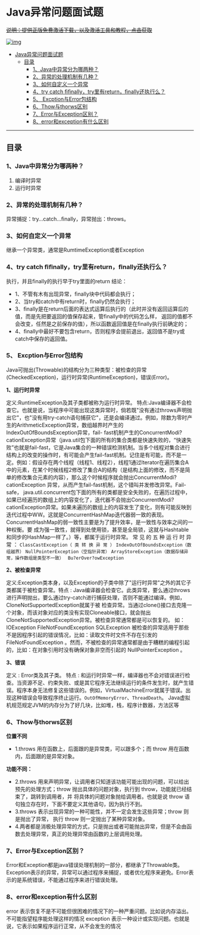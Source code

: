# Java异常问题面试题


~~[说明：提供正版免费激活下载，以及激活工具和教程，点击获取](http://www.idejihuo.com)~~

[![img](https://gitee.com/itmatu/zhongmayisheng/raw/master/video/img/Release_Preview_image_1280x600_IntelliJIDEA-2x.jpg)](http://www.idejihuo.com)


- [Java异常问题面试题](#java异常问题面试题)
  - [目录](#目录)
    - [1、Java中异常分为哪两种？](#1java中异常分为哪两种)
    - [2、异常的处理机制有几种？](#2异常的处理机制有几种)
    - [3、如何自定义一个异常](#3如何自定义一个异常)
    - [4、try catch ﬁﬁnally，try里有return，ﬁnally还执行么？](#4try-catch-ﬁﬁnallytry里有returnﬁnally还执行么)
    - [5、 Excption与Error包结构](#5-excption与error包结构)
    - [6、Thow与thorws区别](#6thow与thorws区别)
    - [7、Error与Exception区别？](#7error与exception区别)
    - [8、error和exception有什么区别](#8error和exception有什么区别)

---


## 目录

### 1、Java中异常分为哪两种？
1) 编译时异常
2) 运行时异常


### 2、异常的处理机制有几种？
异常捕捉：try…catch…ﬁnally，异常抛出：throws。


### 3、如何自定义一个异常
继承一个异常类，通常是RumtimeException或者Exception


### 4、try catch ﬁﬁnally，try里有return，ﬁnally还执行么？
执行，并且ﬁnally的执行早于try里面的return 结论：
- 1、不管有木有出现异常，ﬁnally块中代码都会执行； 
- 2、当try和catch中有return时，ﬁnally仍然会执行；
- 3、ﬁnally是在return后面的表达式运算后执行的（此时并没有返回运算后的值，而是先把要返回的值保存起来，管ﬁnally中的代码怎么样， 返回的值都不会改变，任然是之前保存的值），所以函数返回值是在ﬁnally执行前确定的；
- 4、ﬁnally中最好不要包含return，否则程序会提前退出，返回值不是try或catch中保存的返回值。


### 5、 Excption与Error包结构
Java可抛出(Throwable)的结构分为三种类型：被检查的异常(CheckedException)，运行时异常(RuntimeException)，错误(Error)。

**1、运行时异常**

定义:RuntimeException及其子类都被称为运行时异常。
特点:Java编译器不会检查它。也就是说，当程序中可能出现这类异常时，倘若既"没有通过throws声明抛出它"，也"没有用try-catch语句捕获它"，还是会编译通过。例如，除数为零时产生的ArithmeticException异常，数组越界时产生的IndexOutOfBoundsException异常，fail- fast机制产生的ConcurrentModi?cationException异常（java.util包下面的所有的集合类都是快速失败的，“快速失败”也就是fail-fast，它是Java集合的一种错误检测机制。当多个线程对集合进行结构上的改变的操作时，有可能会产生fail-fast机制。记住是有可能，而不是一定。例如：假设存在两个线程（线程1、线程2），线程1通过Iterator在遍历集合A中的元素，在某个时候线程2修改了集合A的结构（是结构上面的修改，而不是简单的修改集合元素的内容），那么这个时候程序就会抛出ConcurrentModi?cationException 异常，从而产生fail-fast机制，这个错叫并发修改异常。Fail-safe， java.util.concurrent包下面的所有的类都是安全失败的，在遍历过程中，如果已经遍历的数组上的内容变化了，迭代器不会抛出ConcurrentModi?cationException异常。如果未遍历的数组上的内容发生了变化，则有可能反映到迭代过程中WW。这就是ConcurrentHashMap迭代器弱一致的表现。ConcurrentHashMap的弱一致性主要是为了提升效率，是一致性与效率之间的一种权衡。要   成为强一致性，就得到处使用锁，甚至是全局锁，这就与Hashtable和同步的HashMap一样了。）等，都属于运行时异常。
常 见 的 五 种 运 行 时 异 常 ： ```ClassCastException（ 类 转 换 异 常 ）``` ```IndexOutOfBoundsException（数组越界）```  ```NullPointerException（空指针异常）```
```ArrayStoreException（数据存储异常，操作数组是类型不一致） ``` ```Bu?erOver?owException```

**2、被检查异常**

定义:Exception类本身，以及Exception的子类中除了"运行时异常"之外的其它子类都属于被检查异常。特点 : Java编译器会检查它。此类异常，要么通过throws进行声明抛出，要么通过try-catch进行捕获处理，否则不能通过编译。例如，CloneNotSupportedException就属于被  检查异常。当通过clone()接口去克隆一个对象，而该对象对应的类没有实现Cloneable接口，就会抛出CloneNotSupportedException异常。被检查异常通常都是可以恢复的。
如：
IOException 
FileNotFoundException 
SQLException
被检查的异常适用于那些不是因程序引起的错误情况，比如：读取文件时文件不存在引发的FileNotFoundException 。然而，不被检查的异常通常都是由于糟糕的编程引起的，比如：在对象引用时没有确保对象非空而引起的 NullPointerException 。

**3、错误**

定义 : Error类及其子类。
特点 : 和运行时异常一样，编译器也不会对错误进行检查。当资源不足、约束失败、或是其它程序无法继续运行的条件发生时，就产生错误。程序本身无法修复这些错误的。例如，VirtualMachineError就属于错误。出现这种错误会导致程序终止运行。```OutOfMemoryError```、```ThreadDeath```。
Java虚拟机规范规定JVM的内存分为了好几块，比如堆，栈，程序计数器，方法区等


### 6、Thow与thorws区别

**位置不同**
- 1.throws 用在函数上，后面跟的是异常类，可以跟多个；而 throw 用在函数内，后面跟的是异常对象。

**功能不同：**
- 2.throws 用来声明异常，让调用者只知道该功能可能出现的问题，可以给出预先的处理方式；throw 抛出具体的问题对象，执行到 throw，功能就已经结束了，跳转到调用者，并
将具体的问题对象抛给调用者。也就是说 throw 语句独立存在时，下面不要定义其他语句，因为执行不到。
- 3.throws 表示出现异常的一种可能性，并不一定会发生这些异常；throw 则是抛出了异常， 执行 throw 则一定抛出了某种异常对象。
- 4.两者都是消极处理异常的方式，只是抛出或者可能抛出异常，但是不会由函数去处理异常，真正的处理异常由函数的上层调用处理。


### 7、Error与Exception区别？
Error和Exception都是java错误处理机制的一部分，都继承了Throwable类。Exception表示的异常，异常可以通过程序来捕捉，或者优化程序来避免。Error表示的是系统错误，不能通过程序来进行错误处理。


### 8、error和exception有什么区别
error 表示恢复不是不可能但很困难的情况下的一种严重问题。比如说内存溢出。不可能指望程序能处理这样的情况 exception 表示一种设计或实现问题。也就是说，它表示如果程序运行正常，从不会发生的情况